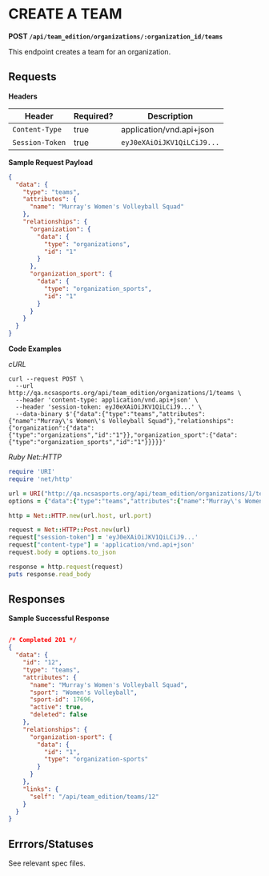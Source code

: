 # CREATE A TEAM

**POST `/api/team_edition/organizations/:organization_id/teams`**

This endpoint creates a team for an organization.

## Requests

**Headers**

| Header          | Required? | Description                |
|-----------------|-----------|----------------------------|
| `Content-Type`  | true      | application/vnd.api+json   |
| `Session-Token` | true      | `eyJ0eXAiOiJKV1QiLCiJ9...` |


**Sample Request Payload**

```json
{
  "data": {
    "type": "teams",
    "attributes": {
      "name": "Murray's Women's Volleyball Squad"
    },
    "relationships": {
      "organization": {
        "data": {
          "type": "organizations",
          "id": "1"
        }
      },
      "organization_sport": {
        "data": {
          "type": "organization_sports",
          "id": "1"
        }
      }
    }
  }
}
```


**Code Examples**

_cURL_

```shell
curl --request POST \
  --url http://qa.ncsasports.org/api/team_edition/organizations/1/teams \
  --header 'content-type: application/vnd.api+json' \
  --header 'session-token: eyJ0eXAiOiJKV1QiLCiJ9...' \
  --data-binary $'{"data":{"type":"teams","attributes":{"name":"Murray\'s Women\'s Volleyball Squad"},"relationships":{"organization":{"data":{"type":"organizations","id":"1"}},"organization_sport":{"data":{"type":"organization_sports","id":"1"}}}}}'
```


_Ruby Net::HTTP_

```ruby
require 'URI'
require 'net/http'

url = URI("http://qa.ncsasports.org/api/team_edition/organizations/1/teams")
options = {"data":{"type":"teams","attributes":{"name":"Murray\'s Women\'s Volleyball Squad"},"relationships":{"organization":{"data":{"type":"organizations","id":"1"}},"organization_sport":{"data":{"type":"organization_sports","id":"1"}}}}}

http = Net::HTTP.new(url.host, url.port)

request = Net::HTTP::Post.new(url)
request["session-token"] = 'eyJ0eXAiOiJKV1QiLCiJ9...'
request["content-type"] = 'application/vnd.api+json'
request.body = options.to_json

response = http.request(request)
puts response.read_body
```


## Responses

**Sample Successful Response**

```json

/* Completed 201 */
{
  "data": {
    "id": "12",
    "type": "teams",
    "attributes": {
      "name": "Murray's Women's Volleyball Squad",
      "sport": "Women's Volleyball",
      "sport-id": 17696,
      "active": true,
      "deleted": false
    },
    "relationships": {
      "organization-sport": {
        "data": {
          "id": "1",
          "type": "organization-sports"
        }
      }
    },
    "links": {
      "self": "/api/team_edition/teams/12"
    }
  }
}
```


## Errrors/Statuses

See relevant spec files.
